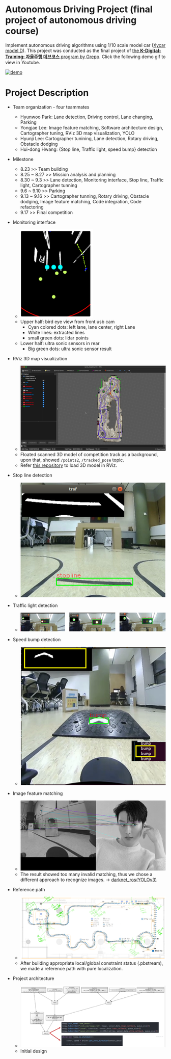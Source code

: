# Autonomous Driving Project (final project of autonomous driving course)
Implement autonomous driving algorithms using 1/10 scale model car ([Xycar model D](http://xytron.co.kr/wp-content/uploads/%EC%9E%90%EC%9D%B4%ED%8A%B8%EB%A1%A0-%EC%9E%90%EC%9D%B4%EC%B9%B4D%EB%AA%A8%EB%8D%B8-%EC%A0%9C%ED%92%88%EC%86%8C%EA%B0%9C%EC%84%9C-2021-0801.pdf)). This project was conducted as the final project of [the __K-Digital-Training: 자율주행 데브코스__ program by Grepp](https://programmers.co.kr/learn/courses/11614). Click the following demo gif to view in Youtube.

[![demo](resource/demo.gif)](https://youtu.be/8LzUUPVyS1I?t=2090)

# Project Description
* Team organization - four teammates
  * Hyunwoo Park: Lane detection, Driving control, Lane changing, Parking
  * Yongjae Lee: Image feature matching, Software architecture design, Cartographer tuning, RViz 3D map visualization, YOLO
  * Hyunji Lee: Cartographer tunining, Lane detection, Rotary driving, Obstacle dodging
  * Hui-dong Hwang: {Stop line, Traffic light, speed bump} detection

* Milestone
  * 8.23        >> Team building
  * 8.25 ~ 8.27 >> Mission analysis and planning
  * 8.30 ~ 9.3  >> Lane detection, Monitoring interface, Stop line, Traffic light, Cartographer tunning
  * 9.6  ~ 9.10 >> Parking
  * 9.13 ~ 9.16 >> Cartographer tunning, Rotary driving, Obstacle dodging, Image feature matching, Code integration, Code refactoring
  * 9.17        >> Final competition

* Monitoring interface
  * <img src="resource/monitoring_interface_1.png" width=50% height=50%>
  * Upper half: bird eye view from front usb cam
    * Cyan colored dots: left lane, lane center, right Lane
    * White lines: extracted lines
    * small green dots: lidar points
  * Lower half: ultra sonic sensors in rear
    * Big green dots: ultra sonic sensor result

* RViz 3D map visualization
  * <img src="resource/rviz_result.png">
  * Floated scanned 3D model of competition track as a background, upon that, showed `/points2`, `/tracked_pose` topic.
  * Refer [this repository](https://github.com/nfyfamr/rviz_3dmodel_loader) to load 3D model in RViz.

* Stop line detection
  * ![stop_line](resource/stopline.png)

* Traffic light detection
  * ![traffic_light](resource/traffic_light.png)

* Speed bump detection
  * ![speed_bump](resource/speed_bump.png)

* Image feature matching
  * ![image_feature_matching](resource/orb+bf_matching.jpg)
  * The result showed too many invalid matching, thus we chose a different approach to recognize images. -> [darknet_ros(YOLOv3)](https://github.com/leggedrobotics/darknet_ros)

* Reference path
  * ![reference_path](resource/reference_path.png)
  * After building appropriate local/global constraint status (.pbstream), we made a reference path with pure localization.

* Project architecture
  * ![project_architecture](resource/software_architecture.png)
  * Initial design
